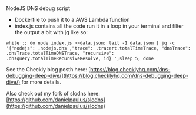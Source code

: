 ###
NodeJS DNS debug script

- Dockerfile to push it to a AWS Lambda function
- index.js contains all the code
run it in a loop in your terminal and filter the output a bit with jq like so:
```
while :; do node index.js >>data.json; tail -1 data.json | jq -c '{"nodejs": .nodejs.dns ,"trace": .tracert.totalTimeTrace, "dnsTrace": .dnsTrace.totalTimeDNSTrace, "recursive": .dnsquery.totalTimeRecursiveResolve, id} ';sleep 5; done
```

See the Checkly blog posth here: [https://blog.checklyhq.com/dns-debugging-deep-dive/](https://blog.checklyhq.com/dns-debugging-deep-dive/) for more details.

Also check out my fork of slodns here:  [https://github.com/danielpaulus/slodns](https://github.com/danielpaulus/slodns)
